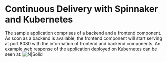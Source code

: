 # Continuous Delivery with Spinnaker and Kubernetes
The sample application comprises of a backend and a frontend component. As soon as a backend is
available, the frontend component will start serving at port 8080 with the information of frontend
and backend components. An example web response of the application deployed on Kubernetes can be
seen at: ![N|Solid](https://i.imgur.com/SiMCwVt.png)
